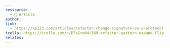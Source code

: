 ```yaml
---
ressource:
  - 📰 Article
author: 
link:
  - https://xp123.com/articles/refactor-change-signature-on-a-protocol-interface/
trello: https://trello.com/c/E7sIroH4/169-refactor-pattern-expand-flip-contract
relates:
---
```

 